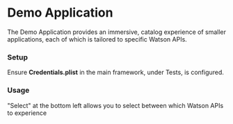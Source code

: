 Demo Application
==========

The Demo Application provides an immersive, catalog experience of smaller applications, each of which is tailored to specific Watson APIs. 


### Setup
Ensure **Credentials.plist** in the main framework, under Tests, is configured.


### Usage
"Select" at the bottom left allows you to select between which Watson APIs to experience

